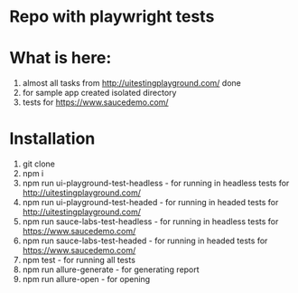 # Repo with playwright tests 

# What is here: 
1. almost all tasks from http://uitestingplayground.com/ done
2. for sample app created isolated directory 
3. tests for https://www.saucedemo.com/

# Installation 
1. git clone 
2. npm i 
3. npm run ui-playground-test-headless - for running in headless tests for http://uitestingplayground.com/  
4. npm run ui-playground-test-headed - for running in headed tests for http://uitestingplayground.com/
5. npm run sauce-labs-test-headless - for running in headless tests for https://www.saucedemo.com/
6. npm run sauce-labs-test-headed - for running in headed tests for https://www.saucedemo.com/
7. npm test - for running all tests
8. npm run allure-generate - for generating report 
9. npm run allure-open - for opening 

